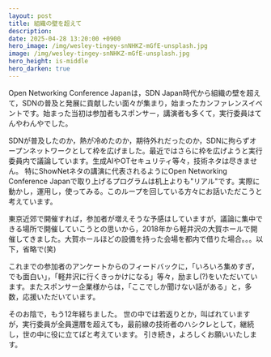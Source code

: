 ```yaml
---
layout: post
title: 組織の壁を超えて
description: 
date: 2025-04-28 13:20:00 +0900
hero_image: /img/wesley-tingey-snNHKZ-mGfE-unsplash.jpg
image: /img/wesley-tingey-snNHKZ-mGfE-unsplash.jpg
hero_height: is-middle
hero_darken: true
---
```


Open Networking Conference Japanは，SDN Japan時代から組織の壁を超えて，SDNの普及と発展に貢献したい面々が集まり，始まったカンファレンスイベントです。始まった当初は参加者もスポンサー，講演者も多くて，実行委員はてんやわんやでした。

SDNが普及したのか，熱が冷めたのか，期待外れだったのか，SDNに拘らずオープンネットワークとして枠を広げました。最近ではさらに枠を広げようと実行委員内で議論しています。生成AIやOTセキュリティ等々，技術ネタは尽きません。
特にShowNetネタの講演に代表されるようにOpen Networking Conference Japanで取り上げるプログラムは机上よりも"リアル"です。実際に動かし，運用し，使ってみる。このループを回している方々にお話いただこうと考えています。

東京近郊で開催すれば，参加者が増えそうな予感はしていますが，議論に集中できる場所で開催していこうとの思いから，2018年から軽井沢の大賀ホールで開催してきました。大賀ホールほどの設備を持った会場を都内で借りた場合。。。以下，省略で(笑)

これまでの参加者のアンケートからのフィードバックに，「いろいろ集めすぎ，でも面白い」，「軽井沢に行くきっかけになる」等々，励まし(?)をいただいています。またスポンサー企業様からは，「ここでしか聞けない話がある」と，多数，応援いただいています。

そのお陰で，もう12年経ちました。
世の中では若返りとか，叫ばれていますが，実行委員が全員還暦を超えても，最前線の技術者のハシクレとして，継続し，世の中に役に立てばと考えています。
引き続き，よろしくお願いいたします。


